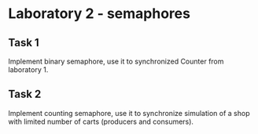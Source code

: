 # Laboratory 2 - semaphores 

## Task 1
Implement binary semaphore, use it to synchronized Counter from laboratory 1.

## Task 2
Implement counting semaphore, use it to synchronize simulation of a shop with limited 
number of carts (producers and consumers).